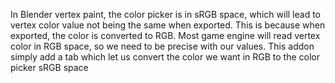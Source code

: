 In Blender vertex paint, the color picker is in sRGB space, which will lead to vertex color value not being the same when exported. This is because when exported, the color is converted to RGB.
Most game engine will read vertex color in RGB space, so we need to be precise with our values.
This addon simply add a tab which let us convert the color we want in RGB to the color picker sRGB space
